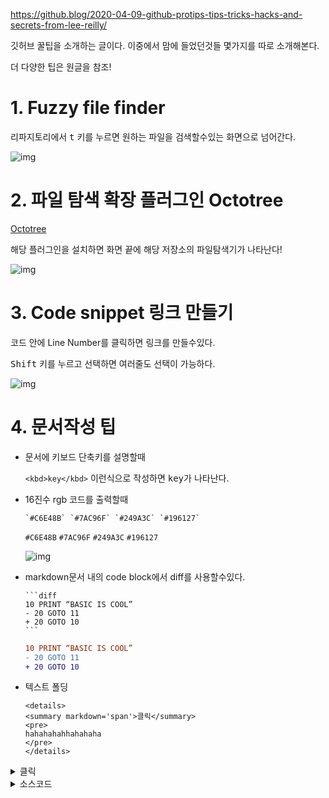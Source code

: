 https://github.blog/2020-04-09-github-protips-tips-tricks-hacks-and-secrets-from-lee-reilly/

깃허브 꿀팁을 소개하는 글이다. 이중에서 맘에 들었던것들 몇가지를 따로 소개해본다.

더 다양한 팁은 원글을 참조!





# 1. Fuzzy file finder 



리파지토리에서  <kbd>t</kbd> 키를 누르면 원하는 파일을 검색할수있는 화면으로 넘어간다.

![img](https://i1.wp.com/user-images.githubusercontent.com/121322/78818953-5105be00-798a-11ea-9f48-5626b0f7cb58.gif?ssl=1)





# 2. 파일 탐색 확장 플러그인 Octotree

[Octotree](https://www.octotree.io/)

해당 플러그인을 설치하면 화면 끝에 해당 저장소의 파일탐색기가 나타난다!

![img](https://www.octotree.io/_nuxt/img/1c8e9ec.gif)



# 3. Code snippet 링크 만들기

코드 안에 Line Number를 클릭하면 링크를 만들수있다.

<kbd>Shift</kbd> 키를 누르고 선택하면 여러줄도 선택이 가능하다.



![img](https://github.blog/wp-content/uploads/2020/04/Screen-Shot-2020-04-08-at-9.32.56-PM.png?resize=1024%2C310)





# 4. 문서작성 팁

- 문서에 키보드 단축키를 설명할때

  `<kbd>key</kbd>` 이런식으로 작성하면 <kbd>key</kbd>가 나타난다.

- 16진수 rgb 코드를 출력할때

  ```
  `#C6E48B` `#7AC96F` `#249A3C` `#196127`
  ```

  `#C6E48B` `#7AC96F` `#249A3C` `#196127`

  ![img](https://github.blog/wp-content/uploads/2020/04/Screen-Shot-2020-04-08-at-9.35.53-PM.png?resize=1024%2C149)

- markdown문서 내의 code block에서 diff를 사용할수있다.

  ```
  ​```diff
  10 PRINT “BASIC IS COOL”
  - 20 GOTO 11
  + 20 GOTO 10
  ​```
  ```

  ```diff
  10 PRINT “BASIC IS COOL”
  - 20 GOTO 11
  + 20 GOTO 10
  ```

- 텍스트 폴딩

  ```
  <details>
  <summary markdown='span'>클릭</summary>
  <pre>
  hahahahahhahahaha
  </pre>
  </details>
  ```

<details>
<summary markdown='span'>클릭</summary>
<pre>
hello hello "hello"
</pre>
</details>



<details><summary markdown='span'>소스코드</summary>
hi.py
print("hi")
</details>


